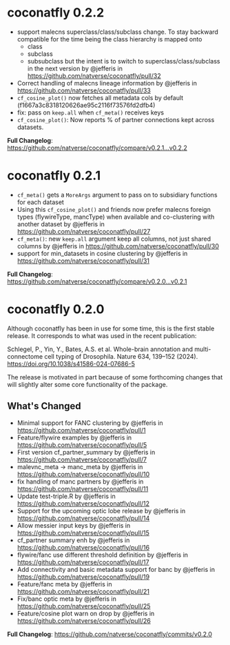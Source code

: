 # coconatfly 0.2.2

* support malecns superclass/class/subclass change. To stay backward compatible 
  for the time being the class hierarchy is mapped onto
  - class
  - subclass
  - subsubclass
  but the intent is to switch to superclass/class/subclass in the next version
  by @jefferis in https://github.com/natverse/coconatfly/pull/32
* Correct handling of malecns lineage information by @jefferis in https://github.com/natverse/coconatfly/pull/33
* `cf_cosine_plot()` now fetches all metadata cols by default (f1667a3c8318120626ae95c2116f73576fd2dfb4)
* fix: pass on `keep.all` when `cf_meta()` receives keys
* `cf_cosine_plot()`: Now reports % of partner connections kept across datasets.

**Full Changelog**: https://github.com/natverse/coconatfly/compare/v0.2.1...v0.2.2


# coconatfly 0.2.1

* `cf_meta()` gets a `MoreArgs` argument to pass on to subsidiary functions for 
  each dataset
* Using this `cf_cosine_plot()` and friends now prefer malecns foreign types 
  (flywireType, mancType) when available and co-clustering with another dataset
  by @jefferis in https://github.com/natverse/coconatfly/pull/27
* `cf_meta()`: new `keep.all` argument keep all columns, not just shared columns
  by @jefferis in https://github.com/natverse/coconatfly/pull/30
* support for min_datasets in cosine clustering 
  by @jefferis in https://github.com/natverse/coconatfly/pull/31

**Full Changelog**: https://github.com/natverse/coconatfly/compare/v0.2.0...v0.2.1


# coconatfly 0.2.0

Although coconatfly has been in use for some time, this is the first stable 
release. It corresponds to what was used in the recent publication:

Schlegel, P., Yin, Y., Bates, A.S. et al. 
Whole-brain annotation and multi-connectome cell typing of Drosophila. 
Nature 634, 139–152 (2024). https://doi.org/10.1038/s41586-024-07686-5

The release is motivated in part because of some forthcoming changes that will
slightly alter some core functionality of the package.

## What's Changed
* Minimal support for FANC clustering by @jefferis in https://github.com/natverse/coconatfly/pull/1
* Feature/flywire examples by @jefferis in https://github.com/natverse/coconatfly/pull/5
* First version cf_partner_summary by @jefferis in https://github.com/natverse/coconatfly/pull/7
* malevnc_meta -> manc_meta by @jefferis in https://github.com/natverse/coconatfly/pull/10
* fix handling of manc partners by @jefferis in https://github.com/natverse/coconatfly/pull/11
* Update test-triple.R by @jefferis in https://github.com/natverse/coconatfly/pull/12
* Support for the upcoming optic lobe release by @jefferis in https://github.com/natverse/coconatfly/pull/14
* Allow messier input keys by @jefferis in https://github.com/natverse/coconatfly/pull/15
* cf_partner summary enh by @jefferis in https://github.com/natverse/coconatfly/pull/16
* flywire/fanc use different threshold definition by @jefferis in https://github.com/natverse/coconatfly/pull/17
* Add connectivity and basic metadata support for banc by @jefferis in https://github.com/natverse/coconatfly/pull/19
* Feature/fanc meta by @jefferis in https://github.com/natverse/coconatfly/pull/21
* Fix/banc optic meta by @jefferis in https://github.com/natverse/coconatfly/pull/25
* Feature/cosine plot warn on drop by @jefferis in https://github.com/natverse/coconatfly/pull/26


**Full Changelog**: https://github.com/natverse/coconatfly/commits/v0.2.0
